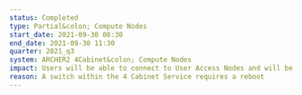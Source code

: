 ```yaml
---
status: Completed
type: Partial&colon; Compute Nodes
start_date: 2021-09-30 08:30
end_date: 2021-09-30 11:30
quarter: 2021_q3
system: ARCHER2 4Cabinet&colon; Compute Nodes
impact: Users will be able to connect to User Access Nodes and will be able to submit jobs to the compute nodes. The queued jobs will start once the compute nodes are returned to service.
reason: A switch within the 4 Cabinet Service requires a reboot
---
```




